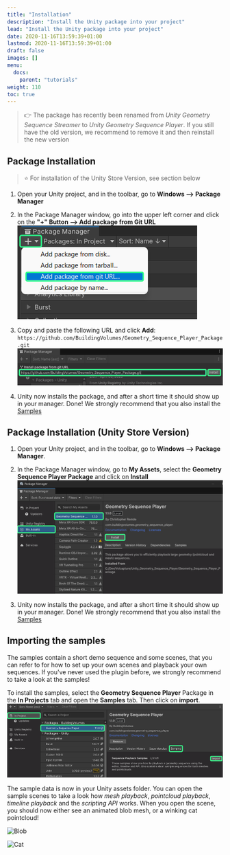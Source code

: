 ```yaml
---
title: "Installation"
description: "Install the Unity package into your project"
lead: "Install the Unity package into your project"
date: 2020-11-16T13:59:39+01:00
lastmod: 2020-11-16T13:59:39+01:00
draft: false
images: []
menu:
  docs:
    parent: "tutorials"
weight: 110
toc: true
---
```


> 👉 The package has recently been renamed from _Unity Geometry Sequence Streamer_ to _Unity Geometry Sequence Player_.
If you still have the old version, we recommend to remove it and then reinstall the new version

## Package Installation

> ⭐ For installation of the Unity Store Version, see section below

1. Open your Unity project, and in the toolbar, go to **Windows --> Package Manager**

2. In the Package Manager window, go into the upper left corner and click on the **"+" Button --> Add package from Git URL** ![Add package with git](package_manager_git.png)

3. Copy and paste the following URL and click **Add**: `https://github.com/BuildingVolumes/Geometry_Sequence_Player_Package.git` ![Installing a package](package_manager_add.png)

4. Unity now installs the package, and after a short time it should show up in your manager. Done! We strongly recommend that you also install the [Samples](/Unity_Geometry_Sequence_Player/docs/tutorials/unity-package-installation/#importing-the-samples)

## Package Installation (Unity Store Version)

1. Open your Unity project, and in the toolbar, go to **Windows --> Package Manager**.

2. In the Package Manager window, go to **My Assets**, select the **Geometry Sequence Player Package** and click on **Install** ![Select Unity Store Version](package_manager_install_storebought.png)

3. Unity now installs the package, and after a short time it should show up in your manager. Done! We strongly recommend that you also install the [Samples](/Unity_Geometry_Sequence_Player/docs/tutorials/unity-package-installation/#importing-the-samples)

## Importing the samples

The samples contain a short demo sequence and some scenes, that you can refer to for how to set up your own scenes and playback your own sequences. If you've never used the plugin before, we strongly recommend to take a look at the samples!

To install the samples, select the **Geometry Sequence Player** Package in the **In Projects** tab and open the **Samples** tab. Then click on **import**. ![Add package with git](package_manager_samples.png)

The sample data is now in your Unity assets folder. You can open the sample scenes to take a look how _mesh playback_, _pointcloud playback_, _timeline playback_ and the _scripting API_ works. When you open the scene, you should now either see an animated blob mesh, or a winking cat pointcloud!

![Blob](https://media3.giphy.com/media/v1.Y2lkPTc5MGI3NjExYmVvbXVpazdyanR0dmxyNDhjazNkM3owcnV3NHlwMWFseDRpemoyeiZlcD12MV9pbnRlcm5hbF9naWZfYnlfaWQmY3Q9Zw/XuN1lmgwobrU8eWgsb/giphy.gif)

![Cat](https://media0.giphy.com/media/v1.Y2lkPTc5MGI3NjExdXNtOGozb3d5ZmVwamRjam9zMnBsOXlucXVmemNoanBlN3VlZ2k0YiZlcD12MV9pbnRlcm5hbF9naWZfYnlfaWQmY3Q9Zw/rIT9ggXMG212tkuaIE/giphy.gif)
